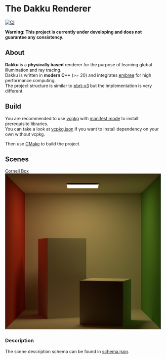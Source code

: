 # The Dakku Renderer

[![CI](https://github.com/xehoth/dakku/actions/workflows/build.yml/badge.svg)](https://github.com/xehoth/dakku/actions/workflows/build.yml)

**Warning: This project is currently under developing and does not guarantee any consistency.**

## About

**Dakku** is a **physically based** renderer for the purpose of learning global illumination and ray tracing.   
Dakku is written in **modern C++** (>= 20) and integrates [embree](https://github.com/embree/embree) for high performance computing.   
The project structure is similar to [pbrt-v3](https://github.com/mmp/pbrt-v3) but the implementation is very different.

## Build

You are recommended to use [vcpkg](https://github.com/microsoft/vcpkg) with [manifest mode](https://github.com/microsoft/vcpkg/blob/master/docs/specifications/manifests.md) to install prerequisite libraries.  
You can take a look at [vcpkg.json](vcpkg.json) if you want to install dependency on your own without vcpkg.

Then use [CMake](https://cmake.org/) to build the project.

## Scenes

[Cornell Box](scenes/cornell_box/scene.json)
![Cornell Box](scenes/cornell_box/cornell_box.png)

### Description

The scene description schema can be found in [schema.json](scenes/schema.json).  
